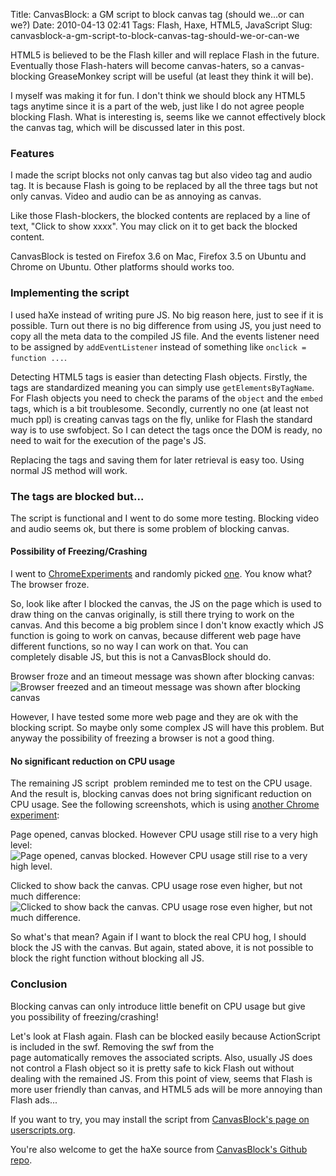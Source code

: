 Title: CanvasBlock: a GM script to block canvas tag (should we...or can we?)
Date: 2010-04-13 02:41
Tags: Flash, Haxe, HTML5, JavaScript
Slug: canvasblock-a-gm-script-to-block-canvas-tag-should-we-or-can-we

HTML5 is believed to be the Flash killer and will replace Flash in the
future. Eventually those Flash-haters will become canvas-haters, so a
canvas-blocking GreaseMonkey script will be useful (at least they think
it will be).

I myself was making it for fun. I don't think we should block any HTML5
tags anytime since it is a part of the web, just like I do not agree
people blocking Flash. What is interesting is, seems like we
cannot effectively block the canvas tag, which will be discussed later
in this post.

### Features

I made the script blocks not only canvas tag but also video tag and
audio tag. It is because Flash is going to be replaced by all the three
tags but not only canvas. Video and audio can be as annoying as canvas.

Like those Flash-blockers, the blocked contents are replaced by a line
of text, "Click to show xxxx". You may click on it to get back the
blocked content.

CanvasBlock is tested on Firefox 3.6 on Mac, Firefox 3.5 on Ubuntu and
Chrome on Ubuntu. Other platforms should works too.

### Implementing the script

I used haXe instead of writing pure JS. No big reason here, just to see
if it is possible. Turn out there is no big difference from using JS,
you just need to copy all the meta data to the compiled JS file. And the
events listener need to be assigned by `addEventListener` instead of
something like `onclick = function ...`.

Detecting HTML5 tags is easier than detecting Flash objects. Firstly,
the tags are standardized meaning you can simply use
`getElementsByTagName`. For Flash objects you need to check the params
of the `object` and the `embed` tags, which is a bit troublesome.
Secondly, currently no one (at least not much ppl) is creating canvas
tags on the fly, unlike for Flash the standard way is to use swfobject.
So I can detect the tags once the DOM is ready, no need to wait for the
execution of the page's JS.

Replacing the tags and saving them for later retrieval is easy too.
Using normal JS method will work.

### The tags are blocked but...

The script is functional and I went to do some more testing. Blocking
video and audio seems ok, but there is some problem of blocking canvas.

#### Possibility of Freezing/Crashing

I went to [ChromeExperiments][] and randomly picked [one][]. You know
what? The browser froze.

So, look like after I blocked the canvas, the JS on the page which is
used to draw thing on the canvas originally, is still there trying to
work on the canvas. And this become a big problem since I don't
know exactly which JS function is going to work on
canvas, because different web page have different functions, so no way I
can work on that. You can completely disable JS, but this is not a
CanvasBlock should do.

Browser froze and an timeout message was shown after blocking canvas:
![Browser freezed and an timeout message was shown after blocking canvas](/files/2010/errorAfterBlockingCanvas.png)

However, I have tested some more web page and they are ok with the
blocking script. So maybe only some complex JS will have this problem.
But anyway the possibility of freezing a browser is not a good thing.

#### No significant reduction on CPU usage

The remaining JS script  problem reminded me to test on the CPU usage.
And the result is, blocking canvas does not bring significant reduction
on CPU usage. See the following screenshots, which is using [another
Chrome experiment][]:

Page opened, canvas blocked. However CPU usage still rise to a
very high level:
![Page opened, canvas blocked. However CPU usage still rise to a
very high level.](/files/2010/cpuUsage-1.png)

Clicked to show back the canvas. CPU usage rose even higher,
but not much difference:
![Clicked to show back the canvas. CPU usage rose even higher,
but not much difference.](/files/2010/cpuUsage-2.png)

So what's that mean? Again if I want to block the real CPU hog, I should
block the JS with the canvas. But again, stated above, it is not
possible to block the right function without blocking all JS.

### Conclusion

Blocking canvas can only introduce little benefit on CPU usage but give
you possibility of freezing/crashing!

Let's look at Flash again. Flash can be blocked easily because
ActionScript is included in the swf. Removing the swf from the
page automatically removes the associated scripts. Also, usually JS does
not control a Flash object so it is pretty safe to kick Flash out
without dealing with the remained JS. From this point of view, seems
that Flash is more user friendly than canvas, and HTML5 ads will be more
annoying than Flash ads...

If you want to try, you may install the script from [CanvasBlock's page
on userscripts.org][].

You're also welcome to get the haXe source from [CanvasBlock's Github
repo][].

  [ChromeExperiments]: http://www.chromeexperiments.com/
  [one]: http://www.chromeexperiments.com/detail/asteroids-game/
  [another Chrome experiment]: http://www.chromeexperiments.com/detail/aquarium/
  [CanvasBlock's page on userscripts.org]: http://userscripts.org/scripts/show/74216
  [CanvasBlock's github repo]: http://github.com/andyli/CanvasBlock
